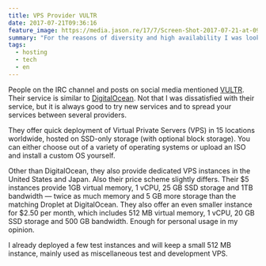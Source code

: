 ```yaml
---
title: VPS Provider VULTR
date: 2017-07-21T09:36:16
feature_image: https://media.jason.re/17/7/Screen-Shot-2017-07-21-at-09.06.17_sojwtj.png
summary: "For the reasons of diversity and high availability I was looking for an alternative to DigitalOcean."
tags:
  - hosting
  - tech
  - en
---
```


People on the IRC channel and posts on social media mentioned [VULTR](http://www.vultr.com/?ref=7149844). Their service is similar to [DigitalOcean](https://digitalocean.com). Not that I was dissatisfied with their service, but it is always good to try new services and to spread your services between several providers.

They offer quick deployment of Virtual Private Servers (VPS) in 15 locations worldwide, hosted on SSD-only storage (with optional block storage). You can either choose out of a variety of operating systems or upload an ISO and install a custom OS yourself.

Other than DigitalOcean, they also provide dedicated VPS instances in the United States and Japan. Also their price scheme slightly differs. Their $5 instances provide 1GB virtual memory, 1 vCPU, 25 GB SSD storage and 1TB bandwidth — twice as much memory and 5 GB more storage than the matching Droplet at DigitalOcean. They also offer an even smaller instance for $2.50 per month, which includes 512 MB virtual memory, 1 vCPU, 20 GB SSD storage and 500 GB bandwidth. Enough for personal usage in my opinion.

I already deployed a few test instances and will keep a small 512 MB instance, mainly used as miscellaneous test and development VPS.
